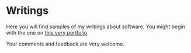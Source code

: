 # Writings

Here you will find samples of my writings about software. You might begin with
the one on [this very portfolio](articles/this_portfolio.md).

Your comments and feedback are very welcome.
